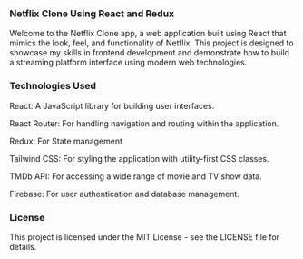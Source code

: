 
### Netflix Clone Using React and Redux 
Welcome to the Netflix Clone app, a web application built using React that mimics the look, feel, and functionality of Netflix. This project is designed to showcase my skills in frontend development and demonstrate how to build a streaming platform interface using modern web technologies.

### Technologies Used

React: A JavaScript library for building user interfaces.

React Router: For handling navigation and routing within the application.

Redux: For State management

Tailwind CSS: For styling the application with utility-first CSS classes.

TMDb API: For accessing a wide range of movie and TV show data.

Firebase: For user authentication and database management.

### License
This project is licensed under the MIT License - see the LICENSE file for details.
